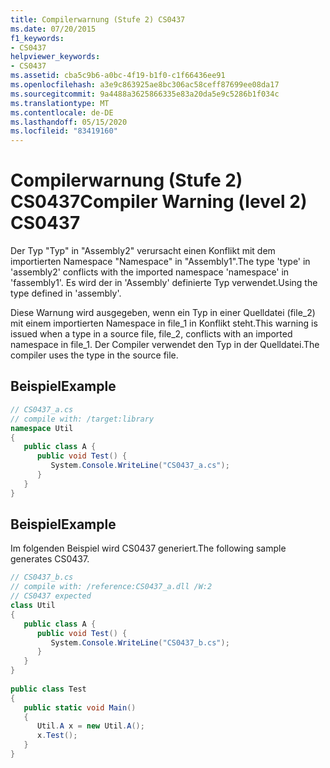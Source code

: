 ```yaml
---
title: Compilerwarnung (Stufe 2) CS0437
ms.date: 07/20/2015
f1_keywords:
- CS0437
helpviewer_keywords:
- CS0437
ms.assetid: cba5c9b6-a0bc-4f19-b1f0-c1f66436ee91
ms.openlocfilehash: a3e9c863925ae8bc306ac58ceff87699ee08da17
ms.sourcegitcommit: 9a4488a3625866335e83a20da5e9c5286b1f034c
ms.translationtype: MT
ms.contentlocale: de-DE
ms.lasthandoff: 05/15/2020
ms.locfileid: "83419160"
---
```

# <a name="compiler-warning-level-2-cs0437"></a><span data-ttu-id="905e2-102">Compilerwarnung (Stufe 2) CS0437</span><span class="sxs-lookup"><span data-stu-id="905e2-102">Compiler Warning (level 2) CS0437</span></span>
<span data-ttu-id="905e2-103">Der Typ "Typ" in "Assembly2" verursacht einen Konflikt mit dem importierten Namespace "Namespace" in "Assembly1".</span><span class="sxs-lookup"><span data-stu-id="905e2-103">The type 'type' in 'assembly2' conflicts with the imported namespace 'namespace' in 'fassembly1'.</span></span> <span data-ttu-id="905e2-104">Es wird der in 'Assembly' definierte Typ verwendet.</span><span class="sxs-lookup"><span data-stu-id="905e2-104">Using the type defined in 'assembly'.</span></span>  
  
 <span data-ttu-id="905e2-105">Diese Warnung wird ausgegeben, wenn ein Typ in einer Quelldatei (file_2) mit einem importierten Namespace in file_1 in Konflikt steht.</span><span class="sxs-lookup"><span data-stu-id="905e2-105">This warning is issued when a type in a source file, file_2, conflicts with an imported namespace in file_1.</span></span> <span data-ttu-id="905e2-106">Der Compiler verwendet den Typ in der Quelldatei.</span><span class="sxs-lookup"><span data-stu-id="905e2-106">The compiler uses the type in the source file.</span></span>  
  
## <a name="example"></a><span data-ttu-id="905e2-107">Beispiel</span><span class="sxs-lookup"><span data-stu-id="905e2-107">Example</span></span>  
  
```csharp  
// CS0437_a.cs  
// compile with: /target:library  
namespace Util
{  
   public class A {  
      public void Test() {  
         System.Console.WriteLine("CS0437_a.cs");  
      }  
   }  
}  
```  
  
## <a name="example"></a><span data-ttu-id="905e2-108">Beispiel</span><span class="sxs-lookup"><span data-stu-id="905e2-108">Example</span></span>  
 <span data-ttu-id="905e2-109">Im folgenden Beispiel wird CS0437 generiert.</span><span class="sxs-lookup"><span data-stu-id="905e2-109">The following sample generates CS0437.</span></span>  
  
```csharp  
// CS0437_b.cs  
// compile with: /reference:CS0437_a.dll /W:2  
// CS0437 expected  
class Util
{  
   public class A {
      public void Test() {  
         System.Console.WriteLine("CS0437_b.cs");  
      }  
   }  
}  
  
public class Test
{  
   public static void Main()
   {  
      Util.A x = new Util.A();  
      x.Test();  
   }  
}  
```
